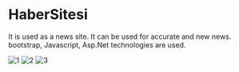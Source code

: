 # HaberSitesi

It is used as a news site. It can be used for accurate and new news. bootstrap, Javascript, Asp.Net technologies are used.


![1](https://user-images.githubusercontent.com/105209972/181255285-55fa06bb-f5c9-4fe4-919a-6efa2d4ce170.png)
![2](https://user-images.githubusercontent.com/105209972/181255303-15d65c30-8f9a-48f1-8bfc-bbb3831c7089.png)
![3](https://user-images.githubusercontent.com/105209972/181255313-44d61538-7fea-4211-ad3a-45abfaac824e.png)
